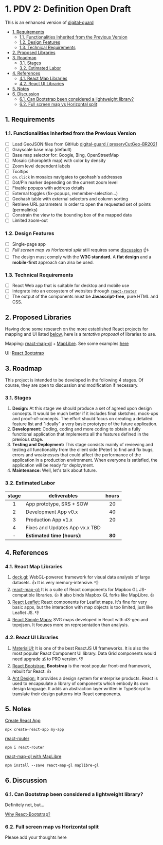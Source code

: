 # 1. PDV 2: Definition Open Draft <!-- omit in toc -->

This is an enhanced version of [digital-guard](https://digital-guard.github.io/preservDataViz/src/preservCutGeo/index.html)

- [1. Requirements](#1-requirements)
  - [1.1. Functionalities Inherited from the Previous Version](#11-functionalities-inherited-from-the-previous-version)
  - [1.2. Design Features](#12-design-features)
  - [1.3. Technical Requirements](#13-technical-requirements)
- [2. Proposed Libraries](#2-proposed-libraries)
- [3. Roadmap](#3-roadmap)
  - [3.1. Stages](#31-stages)
  - [3.2. Estimated Labor](#32-estimated-labor)
- [4. References](#4-references)
  - [4.1. React Map Libraries](#41-react-map-libraries)
  - [4.2. React UI Libraries](#42-react-ui-libraries)
- [5. Notes](#5-notes)
- [6. Discussion](#6-discussion)
  - [6.1. Can Bootstrap been considered a lightweight library?](#61-can-bootstrap-been-considered-a-lightweight-library)
  - [6.2. Full screen map vs Horizontal split](#62-full-screen-map-vs-horizontal-split)

## 1. Requirements

### 1.1. Functionalities Inherited from the Previous Version

- [ ] Load GeoJSON files from GitHub [digital-guard / preservCutGeo-BR2021](https://github.com/digital-guard/preservCutGeo-BR2021/tree/main/data/MG/BeloHorizonte/_pk0008.01/geoaddress)
- [ ] Grayscale base map (default)
- [ ] Base map selector for: Google, Bing, OpenStreetMap
- [ ] Mosaic (choropleth map) with color by density
- [ ] Zoom level dependent labels
- [ ] Tooltips
- [ ] `on.click` in mosaics navigates to geohash's addresses
- [ ] Dot/Pin marker depending on the current zoom level
- [ ] Fixable popups with address details
- [ ] External toggles (fix-popups, remember-selection...)
- [ ] Geohash table with external selectors and column sorting
- [ ] Retrieve URL parameters in order to open the requested set of points (permalinks)
- [ ] Constrain the view to the bounding box of the mapped data
- [ ] Limited zoom-out

### 1.2. Design Features

- [ ] Single-page app
- [ ] _Full screen map vs Horizontal split_ still requires some [discussion]((#full-screen-map-vs-horizontal-split)) :point_up::cyclone:
- [ ] The design must comply with the **W3C standard.** A **flat design** and a **mobile-first** approach can also be used.

### 1.3. Technical Requirements

- [ ] React Web app that is suitable for desktop and mobile use
- [ ] Integrate into an ecosystem of websites through [`react-router`](https://github.com/remix-run/react-router)
- [ ] The output of the components must be **Javascript-free,** pure HTML and CSS.

## 2. Proposed Libraries

Having done some research on the more established React projects for mapping and UI listed [below](#4-references), here is a _tentative proposal_ of libraries to use.

Mapping: [react-map-gl](https://github.com/visgl/react-map-gl) + [MapLibre](https://maplibre.org). See some examples [here](https://visgl.github.io/react-map-gl/example)

UI: [React Bootstrap](https://react-bootstrap.github.io)

## 3. Roadmap

This project is intended to be developed in the following 4 stages. Of course, they are open to discussion and modification if necessary.

### 3.1. Stages

1. **Design:** At this stage we should produce a set of agreed upon design concepts. It would be much better if it includes final sketches, mock-ups and proof-of-concepts. The effort should focus on creating a detailed feature list and "ideally" a very basic prototype of the future application.
2. **Development:** Coding, coding and more coding to obtain a fully functional application that implements all the features defined in the previous stage.
3. **Testing and Deployment:** This stage consists mainly of reviewing and testing all functionality from the client side (Peter) to find and fix bugs, errors and weaknesses that could affect the performance of the application in a production environment. When everyone is satisfied, the application will be ready for deployment.
4. **Maintenance:** Well, let's talk about future.

### 3.2. Estimated Labor

| stage | deliverables                   | hours  |
| :---: | ------------------------------ | :----: |
|   1   | App prototype, SRS + SOW       |   20   |
|   2   | Development App v0.x           |   40   |
|   3   | Production App v1.x            |   20   |
|   4   | Fixes and Updates App vx.x TBD |        |
|   -   | **Estimated time (hours):**    | **80** |

## 4. References

### 4.1. React Map Libraries

1. [deck.gl:](https://deck.gl) WebGL-powered framework for visual data analysis of large datasets. :+1: It is very memory-intensive. :-1:
2. [react-map-gl:](https://visgl.github.io/react-map-gl/) It is a suite of React components for Mapbox GL JS-compatible libraries. :+1: It also binds Mapbox GL forks like MapLibre. :+1:
3. [React Leaflet:](https://react-leaflet.js.org) React components for Leaflet maps. It's fine for very basic apps, but the interaction with map objects is too limited, just like Leaflet JS. :-1:
4. [React Simple Maps:](https://www.react-simple-maps.io) SVG maps developed in React with d3-geo and topojson. It focuses more on representation than analysis.

### 4.2. React UI Libraries

1. [MaterialUI:](https://mui.com) It is one of the best ReactJS UI frameworks. It is also the most popular React Component UI library. Data Grid components would need upgrade :moneybag: to PRO version. :-1:
2. [React Bootstrap:](https://react-bootstrap.github.io) **Bootstrap** is the most popular front-end framework, rebuilt for React. :+1:
3. [Ant Design:](https://ant.design) It provides a design system for enterprise products. React is used to encapsulate a library of components which embody its own design language. It adds an abstraction layer written in TypeScript to translate their design patterns into React components.

## 5. Notes

[Create React App](https://create-react-app.dev/docs/getting-started)

```text
npx create-react-app my-app
```

[react-router](https://github.com/remix-run/react-router)

```text
npm i react-router
```

[react-map-gl with MapLibre](https://visgl.github.io/react-map-gl/docs/get-started/get-started#using-with-a-mapbox-gl-fork)

```text
npm install --save react-map-gl maplibre-gl
```

## 6. Discussion

### 6.1. Can Bootstrap been considered a lightweight library?

Definitely not, but...

[Why React-Bootstrap?](https://react-bootstrap.github.io/getting-started/why-react-bootstrap/)

### 6.2. Full screen map vs Horizontal split

Please add your thoughts here
